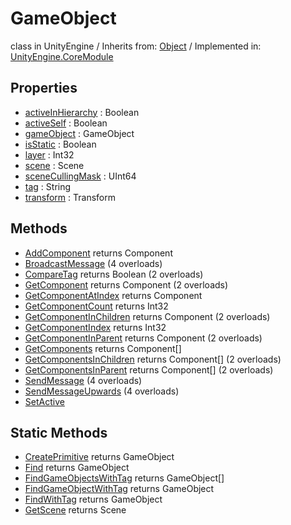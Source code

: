 # GameObject
class in UnityEngine
 / Inherits from: <a href="https://docs.unity3d.com/6000.0/Documentation/ScriptReference/Object.html" target="_blank">Object</a> / Implemented in: <a href="https://docs.unity3d.com/6000.0/Documentation/ScriptReference/UnityEngine.CoreModule.html" target="_blank">UnityEngine.CoreModule</a>
## Properties
- <a href="https://docs.unity3d.com/6000.0/Documentation/ScriptReference/GameObject-activeInHierarchy.html" target="_blank">activeInHierarchy</a> : Boolean
- <a href="https://docs.unity3d.com/6000.0/Documentation/ScriptReference/GameObject-activeSelf.html" target="_blank">activeSelf</a> : Boolean
- <a href="https://docs.unity3d.com/6000.0/Documentation/ScriptReference/GameObject-gameObject.html" target="_blank">gameObject</a> : GameObject
- <a href="https://docs.unity3d.com/6000.0/Documentation/ScriptReference/GameObject-isStatic.html" target="_blank">isStatic</a> : Boolean
- <a href="https://docs.unity3d.com/6000.0/Documentation/ScriptReference/GameObject-layer.html" target="_blank">layer</a> : Int32
- <a href="https://docs.unity3d.com/6000.0/Documentation/ScriptReference/GameObject-scene.html" target="_blank">scene</a> : Scene
- <a href="https://docs.unity3d.com/6000.0/Documentation/ScriptReference/GameObject-sceneCullingMask.html" target="_blank">sceneCullingMask</a> : UInt64
- <a href="https://docs.unity3d.com/6000.0/Documentation/ScriptReference/GameObject-tag.html" target="_blank">tag</a> : String
- <a href="https://docs.unity3d.com/6000.0/Documentation/ScriptReference/GameObject-transform.html" target="_blank">transform</a> : Transform
## Methods
- <a href="https://docs.unity3d.com/6000.0/Documentation/ScriptReference/GameObject.AddComponent.html" target="_blank">AddComponent</a> returns Component
- <a href="https://docs.unity3d.com/6000.0/Documentation/ScriptReference/GameObject.BroadcastMessage.html" target="_blank">BroadcastMessage</a> (4 overloads)
- <a href="https://docs.unity3d.com/6000.0/Documentation/ScriptReference/GameObject.CompareTag.html" target="_blank">CompareTag</a> returns Boolean (2 overloads)
- <a href="https://docs.unity3d.com/6000.0/Documentation/ScriptReference/GameObject.GetComponent.html" target="_blank">GetComponent</a> returns Component (2 overloads)
- <a href="https://docs.unity3d.com/6000.0/Documentation/ScriptReference/GameObject.GetComponentAtIndex.html" target="_blank">GetComponentAtIndex</a> returns Component
- <a href="https://docs.unity3d.com/6000.0/Documentation/ScriptReference/GameObject.GetComponentCount.html" target="_blank">GetComponentCount</a> returns Int32
- <a href="https://docs.unity3d.com/6000.0/Documentation/ScriptReference/GameObject.GetComponentInChildren.html" target="_blank">GetComponentInChildren</a> returns Component (2 overloads)
- <a href="https://docs.unity3d.com/6000.0/Documentation/ScriptReference/GameObject.GetComponentIndex.html" target="_blank">GetComponentIndex</a> returns Int32
- <a href="https://docs.unity3d.com/6000.0/Documentation/ScriptReference/GameObject.GetComponentInParent.html" target="_blank">GetComponentInParent</a> returns Component (2 overloads)
- <a href="https://docs.unity3d.com/6000.0/Documentation/ScriptReference/GameObject.GetComponents.html" target="_blank">GetComponents</a> returns Component[]
- <a href="https://docs.unity3d.com/6000.0/Documentation/ScriptReference/GameObject.GetComponentsInChildren.html" target="_blank">GetComponentsInChildren</a> returns Component[] (2 overloads)
- <a href="https://docs.unity3d.com/6000.0/Documentation/ScriptReference/GameObject.GetComponentsInParent.html" target="_blank">GetComponentsInParent</a> returns Component[] (2 overloads)
- <a href="https://docs.unity3d.com/6000.0/Documentation/ScriptReference/GameObject.SendMessage.html" target="_blank">SendMessage</a> (4 overloads)
- <a href="https://docs.unity3d.com/6000.0/Documentation/ScriptReference/GameObject.SendMessageUpwards.html" target="_blank">SendMessageUpwards</a> (4 overloads)
- <a href="https://docs.unity3d.com/6000.0/Documentation/ScriptReference/GameObject.SetActive.html" target="_blank">SetActive</a>
## Static Methods
- <a href="https://docs.unity3d.com/6000.0/Documentation/ScriptReference/GameObject.CreatePrimitive.html" target="_blank">CreatePrimitive</a> returns GameObject
- <a href="https://docs.unity3d.com/6000.0/Documentation/ScriptReference/GameObject.Find.html" target="_blank">Find</a> returns GameObject
- <a href="https://docs.unity3d.com/6000.0/Documentation/ScriptReference/GameObject.FindGameObjectsWithTag.html" target="_blank">FindGameObjectsWithTag</a> returns GameObject[]
- <a href="https://docs.unity3d.com/6000.0/Documentation/ScriptReference/GameObject.FindGameObjectWithTag.html" target="_blank">FindGameObjectWithTag</a> returns GameObject
- <a href="https://docs.unity3d.com/6000.0/Documentation/ScriptReference/GameObject.FindWithTag.html" target="_blank">FindWithTag</a> returns GameObject
- <a href="https://docs.unity3d.com/6000.0/Documentation/ScriptReference/GameObject.GetScene.html" target="_blank">GetScene</a> returns Scene
